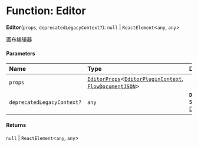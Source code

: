 # Function: Editor

**Editor**(`props`, `deprecatedLegacyContext?`): `null` | `ReactElement`<`any`, `any`>

画布编辑器

#### Parameters

| Name | Type | Description |
| :------ | :------ | :------ |
| `props` | [`EditorProps`](/en/auto-docs/free-layout-editor/interfaces/EditorProps-1.md)<[`EditorPluginContext`](/en/auto-docs/free-layout-editor/interfaces/EditorPluginContext.md), [`FlowDocumentJSON`](/en/auto-docs/free-layout-editor/types/FlowDocumentJSON.md)> |  |
| `deprecatedLegacyContext?` | `any` | **`Deprecated`** **`See`** [React Docs](https://legacy.reactjs.org/docs/legacy-context.html#referencing-context-in-lifecycle-methods) |

#### Returns

`null` | `ReactElement`<`any`, `any`>
